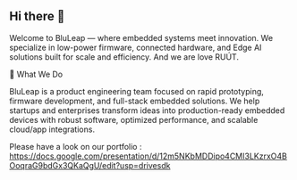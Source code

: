 ## Hi there 👋

<!--

**Here are some ideas to get you started:**

🙋‍♀️ A short introduction - what is your organization all about?
🌈 Contribution guidelines - how can the community get involved?
👩‍💻 Useful resources - where can the community find your docs? Is there anything else the community should know?
🍿 Fun facts - what does your team eat for breakfast?
🧙 Remember, you can do mighty things with the power of [Markdown](https://docs.github.com/github/writing-on-github/getting-started-with-writing-and-formatting-on-github/basic-writing-and-formatting-syntax)
-->

Welcome to BluLeap — where embedded systems meet innovation.
We specialize in low-power firmware, connected hardware, and Edge AI solutions built for scale and efficiency. And we are love RUÚT. 

🚀 What We Do

BluLeap is a product engineering team focused on rapid prototyping, firmware development, and full-stack embedded solutions.
We help startups and enterprises transform ideas into production-ready embedded devices with robust software, optimized performance, and scalable cloud/app integrations.

Please have a look on our portfolio : https://docs.google.com/presentation/d/12m5NKbMDDipo4CMI3LKzrxO4BOoqraG9bdGx3QKaQgU/edit?usp=drivesdk
